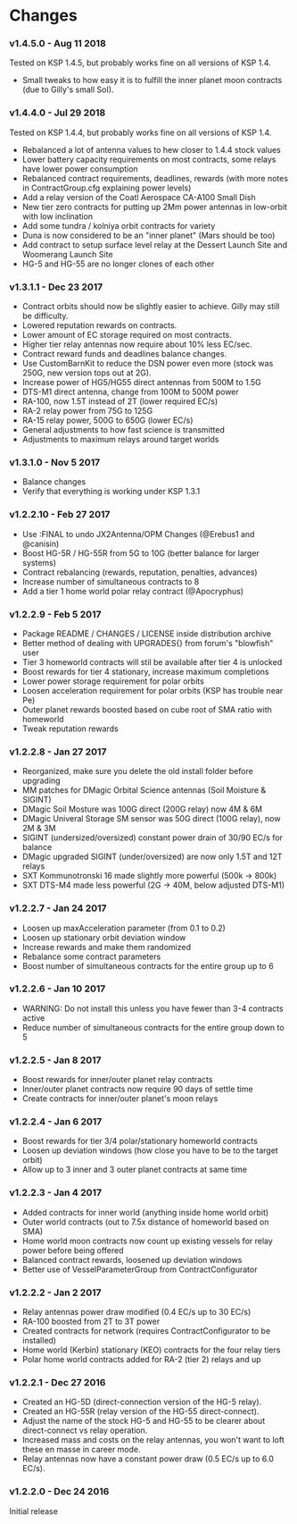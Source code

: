 # Changes

### v1.4.5.0 - Aug 11 2018

Tested on KSP 1.4.5, but probably works fine on all versions of KSP 1.4.

- Small tweaks to how easy it is to fulfill the inner planet moon contracts (due to Gilly's small SoI).

### v1.4.4.0 - Jul 29 2018

Tested on KSP 1.4.4, but probably works fine on all versions of KSP 1.4.

- Rebalanced a lot of antenna values to hew closer to 1.4.4 stock values
- Lower battery capacity requirements on most contracts, some relays have lower power consumption
- Rebalanced contract requirements, deadlines, rewards (with more notes in ContractGroup.cfg explaining power levels)
- Add a relay version of the Coatl Aerospace CA-A100 Small Dish
- New tier zero contracts for putting up 2Mm power antennas in low-orbit with low inclination
- Add some tundra / kolniya orbit contracts for variety
- Duna is now considered to be an "inner planet" (Mars should be too)
- Add contract to setup surface level relay at the Dessert Launch Site and Woomerang Launch Site
- HG-5 and HG-55 are no longer clones of each other 

### v1.3.1.1 - Dec 23 2017

- Contract orbits should now be slightly easier to achieve.  Gilly may still be difficulty.
- Lowered reputation rewards on contracts.
- Lower amount of EC storage required on most contracts.
- Higher tier relay antennas now require about 10% less EC/sec.
- Contract reward funds and deadlines balance changes.
- Use CustomBarnKit to reduce the DSN power even more (stock was 250G, new version tops out at 2G).
- Increase power of HG5/HG55 direct antennas from 500M to 1.5G
- DTS-M1 direct antenna, change from 100M to 500M power
- RA-100, now 1.5T instead of 2T (lower required EC/s)
- RA-2 relay power from 75G to 125G
- RA-15 relay power, 500G to 650G (lower EC/s)
- General adjustments to how fast science is transmitted
- Adjustments to maximum relays around target worlds

### v1.3.1.0 - Nov 5 2017

- Balance changes
- Verify that everything is working under KSP 1.3.1

### v1.2.2.10 - Feb 27 2017

- Use :FINAL to undo JX2Antenna/OPM Changes (@Erebus1 and @canisin)
- Boost HG-5R / HG-55R from 5G to 10G (better balance for larger systems)
- Contract rebalancing (rewards, reputation, penalties, advances)
- Increase number of simultaneous contracts to 8
- Add a tier 1 home world polar relay contract (@Apocryphus)

### v1.2.2.9 - Feb 5 2017

- Package README / CHANGES / LICENSE inside distribution archive
- Better method of dealing with UPGRADES{} from forum's "blowfish" user
- Tier 3 homeworld contracts will stil be available after tier 4 is unlocked
- Boost rewards for tier 4 stationary, increase maximum completions
- Lower power storage requirement for polar orbits
- Loosen acceleration requirement for polar orbits (KSP has trouble near Pe)
- Outer planet rewards boosted based on cube root of SMA ratio with homeworld
- Tweak reputation rewards

### v1.2.2.8 - Jan 27 2017

- Reorganized, make sure you delete the old install folder before upgrading
- MM patches for DMagic Orbital Science antennas (Soil Moisture & SIGINT)
- DMagic Soil Mosture was 100G direct (200G relay) now 4M & 6M
- DMagic Univeral Storage SM sensor was 50G direct (100G relay), now 2M & 3M
- SIGINT (undersized/oversized) constant power drain of 30/90 EC/s for balance
- DMagic upgraded SIGINT (under/oversized) are now only 1.5T and 12T relays
- SXT Kommunotronski 16 made slightly more powerful (500k -> 800k)
- SXT DTS-M4 made less powerful (2G -> 40M, below adjusted DTS-M1)

### v1.2.2.7 - Jan 24 2017

- Loosen up maxAcceleration parameter (from 0.1 to 0.2)
- Loosen up stationary orbit deviation window
- Increase rewards and make them randomized
- Rebalance some contract parameters
- Boost number of simultaneous contracts for the entire group up to 6

### v1.2.2.6 - Jan 10 2017

- WARNING: Do not install this unless you have fewer than 3-4 contracts active
- Reduce number of simultaneous contracts for the entire group down to 5

### v1.2.2.5 - Jan 8 2017

- Boost rewards for inner/outer planet relay contracts
- Inner/outer planet contracts now require 90 days of settle time
- Create contracts for inner/outer planet's moon relays

### v1.2.2.4 - Jan 6 2017

- Boost rewards for tier 3/4 polar/stationary homeworld contracts
- Loosen up deviation windows (how close you have to be to the target orbit)
- Allow up to 3 inner and 3 outer planet contracts at same time

### v1.2.2.3 - Jan 4 2017

- Added contracts for inner world (anything inside home world orbit)
- Outer world contracts (out to 7.5x distance of homeworld based on SMA)
- Home world moon contracts now count up existing vessels for relay power before being offered
- Balanced contract rewards, loosened up deviation windows
- Better use of VesselParameterGroup from ContractConfigurator

### v1.2.2.2 - Jan 2 2017

- Relay antennas power draw modified (0.4 EC/s up to 30 EC/s)
- RA-100 boosted from 2T to 3T power
- Created contracts for network (requires ContractConfigurator to be installed)
- Home world (Kerbin) stationary (KEO) contracts for the four relay tiers
- Polar home world contracts added for RA-2 (tier 2) relays and up

### v1.2.2.1 - Dec 27 2016

- Created an HG-5D (direct-connection version of the HG-5 relay).
- Created an HG-55R (relay version of the HG-55 direct-connect).
- Adjust the name of the stock HG-5 and HG-55 to be clearer about direct-connect vs relay operation.
- Increased mass and costs on the relay antennas, you won't want to loft these en masse in career mode.
- Relay antennas now have a constant power draw (0.5 EC/s up to 6.0 EC/s).

### v1.2.2.0 - Dec 24 2016

Initial release
